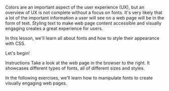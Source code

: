 Colors are an important aspect of the user experience (UX), but an overview of UX is not complete without a focus on fonts. It's very likely that a lot of the important information a user will see on a web page will be in the form of text. Styling text to make web page content accessible and visually engaging creates a great experience for users.

In this lesson, we'll learn all about fonts and how to style their appearance with CSS.

Let's begin!

Instructions
Take a look at the web page in the browser to the right. It showcases different types of fonts, all of different sizes and styles.

In the following exercises, we'll learn how to manipulate fonts to create visually engaging web pages.
